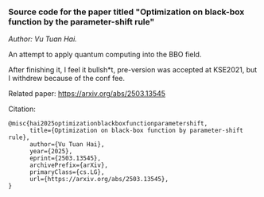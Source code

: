 ### Source code for the paper titled "Optimization on black-box function by the parameter-shift rule"

*Author: Vu Tuan Hai.*

An attempt to apply quantum computing into the BBO field.

After finishing it, I feel it bullsh*t, pre-version was accepted at KSE2021, but I withdrew because of the conf fee.

Related paper: https://arxiv.org/abs/2503.13545

Citation:

```
@misc{hai2025optimizationblackboxfunctionparametershift,
      title={Optimization on black-box function by parameter-shift rule}, 
      author={Vu Tuan Hai},
      year={2025},
      eprint={2503.13545},
      archivePrefix={arXiv},
      primaryClass={cs.LG},
      url={https://arxiv.org/abs/2503.13545}, 
}
```
